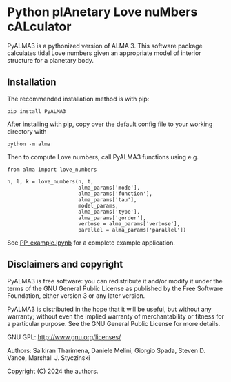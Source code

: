 # Python plAnetary Love nuMbers cALculator
PyALMA3 is a pythonized version of ALMA 3. This software package calculates tidal Love numbers given an appropriate model of interior structure for a planetary body.

## Installation

The recommended installation method is with pip:

`pip install PyALMA3`

After installing with pip, copy over the default config file to your working directory with

`python -m alma`

Then to compute Love numbers, call PyALMA3 functions using e.g.

```
from alma import love_numbers

h, l, k = love_numbers(n, t, 
                       alma_params['mode'], 
                       alma_params['function'],
                       alma_params['tau'],
                       model_params,
                       alma_params['type'],
                       alma_params['gorder'],
                       verbose = alma_params['verbose'],
                       parallel = alma_params['parallel'])
```

See [PP_example.ipynb](https://github.com/drsaikirant88/PyALMA3/blob/main/PP_example.ipynb) for a complete example application.

## Disclaimers and copyright

PyALMA3 is free software: you can redistribute it and/or modify it under the terms of the GNU General Public License as published by the Free Software Foundation, either version 3 or any later version.

PyALMA3 is distributed in the hope that it will be useful, but without any warranty; without even the implied warranty of merchantability or fitness for a particular purpose. See the GNU General Public License for more details.

GNU GPL: http://www.gnu.org/licenses/

Authors: Saikiran Tharimena, Daniele Melini, Giorgio Spada, Steven D. Vance, Marshall J. Styczinski

Copyright (C) 2024 the authors.
